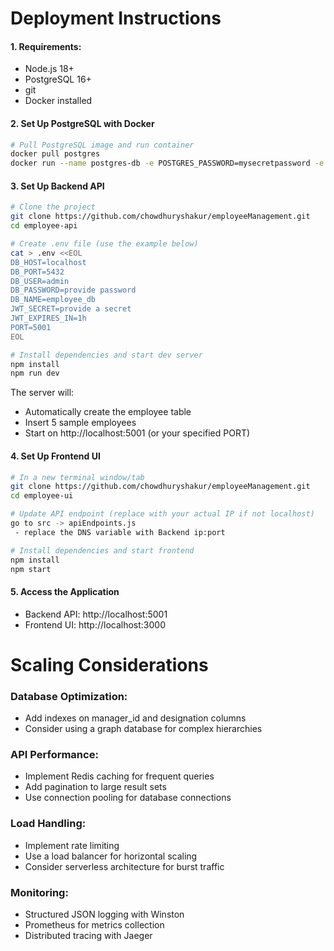 
# Deployment Instructions

#### 1. Requirements:
- Node.js 18+
- PostgreSQL 16+
- git
- Docker installed

#### 2. Set Up PostgreSQL with Docker
```bash
# Pull PostgreSQL image and run container
docker pull postgres
docker run --name postgres-db -e POSTGRES_PASSWORD=mysecretpassword -e POSTGRES_USER=admin -e POSTGRES_DB=employee_db -p 5432:5432 -d postgres
```
#### 3. Set Up Backend API 
```bash
# Clone the project
git clone https://github.com/chowdhuryshakur/employeeManagement.git
cd employee-api

# Create .env file (use the example below)
cat > .env <<EOL
DB_HOST=localhost
DB_PORT=5432
DB_USER=admin
DB_PASSWORD=provide password
DB_NAME=employee_db
JWT_SECRET=provide a secret
JWT_EXPIRES_IN=1h
PORT=5001
EOL

# Install dependencies and start dev server
npm install
npm run dev
```
The server will:
- Automatically create the employee table
- Insert 5 sample employees
- Start on http://localhost:5001 (or your specified PORT)

#### 4. Set Up Frontend UI 
```bash
# In a new terminal window/tab
git clone https://github.com/chowdhuryshakur/employeeManagement.git
cd employee-ui

# Update API endpoint (replace with your actual IP if not localhost)
go to src -> apiEndpoints.js
 - replace the DNS variable with Backend ip:port

# Install dependencies and start frontend
npm install
npm start
```
#### 5. Access the Application
- Backend API: http://localhost:5001
- Frontend UI: http://localhost:3000


# Scaling Considerations

### Database Optimization: 
- Add indexes on manager_id and designation columns
- Consider using a graph database for complex hierarchies 

### API Performance:
- Implement Redis caching for frequent queries
- Add pagination to large result sets
- Use connection pooling for database connections

### Load Handling:
- Implement rate limiting
- Use a load balancer for horizontal scaling
- Consider serverless architecture for burst traffic

### Monitoring:
- Structured JSON logging with Winston
- Prometheus for metrics collection
- Distributed tracing with Jaeger
